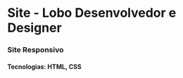 # Site - Lobo Desenvolvedor e Designer
<h3>Site Responsivo</h3>
<h4>Tecnologias: HTML, CSS</h4>




